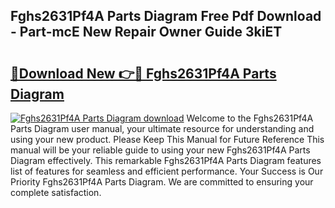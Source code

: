 ## Fghs2631Pf4A Parts Diagram Free Pdf Download - Part-mcE New Repair Owner Guide 3kiET

# <h2><a href="http://dfuoqx.blite.top/?on=Fghs2631Pf4A+Parts+Diagram">🔗Download New 👉🔴 Fghs2631Pf4A Parts Diagram</a></h2>

[![Fghs2631Pf4A Parts Diagram download](https://i.imgur.com/lujVjoI.png)](http://dfuoqx.blite.top/?on=Fghs2631Pf4A+Parts+Diagram)
Welcome to the Fghs2631Pf4A Parts Diagram user manual, your ultimate resource for understanding and using your new product. Please Keep This Manual for Future Reference This manual will be your reliable guide to using your new Fghs2631Pf4A Parts Diagram effectively. This remarkable Fghs2631Pf4A Parts Diagram features list of features for seamless and efficient performance. Your Success is Our Priority Fghs2631Pf4A Parts Diagram. We are committed to ensuring your complete satisfaction.
